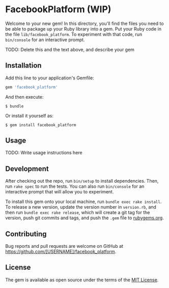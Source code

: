 # FacebookPlatform (WIP)

Welcome to your new gem! In this directory, you'll find the files you need to be able to package up your Ruby library into a gem. Put your Ruby code in the file `lib/facebook_platform`. To experiment with that code, run `bin/console` for an interactive prompt.

TODO: Delete this and the text above, and describe your gem

## Installation

Add this line to your application's Gemfile:

```ruby
gem 'facebook_platform'
```

And then execute:

    $ bundle

Or install it yourself as:

    $ gem install facebook_platform

## Usage

TODO: Write usage instructions here

## Development

After checking out the repo, run `bin/setup` to install dependencies. Then, run `rake spec` to run the tests. You can also run `bin/console` for an interactive prompt that will allow you to experiment.

To install this gem onto your local machine, run `bundle exec rake install`. To release a new version, update the version number in `version.rb`, and then run `bundle exec rake release`, which will create a git tag for the version, push git commits and tags, and push the `.gem` file to [rubygems.org](https://rubygems.org).

## Contributing

Bug reports and pull requests are welcome on GitHub at https://github.com/[USERNAME]/facebook_platform.

## License

The gem is available as open source under the terms of the [MIT License](https://opensource.org/licenses/MIT).
